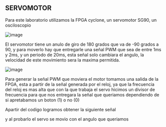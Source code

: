 ## SERVOMOTOR
Para este laboratorio utilizamos la FPGA cyclone, un servomotor SG90, un osciloscopio

![image](https://github.com/NicolasA23/Lab0/assets/68253371/e2a0fa82-f55d-4c9b-bd41-8040588967f3)

El servomotor tiene un anulo de giro de 180 grados que va de -90 grados a 90, y para moverlo hay que entregarle una señal PWM que sea de entre 1ms y 2ms, y un periodo de 20ms, esta señal solo cambiara el angulo, la velocidad de este movimiento sera la maxima permitida.

![image](https://github.com/NicolasA23/Lab0/assets/68253371/1b6e2121-2cf8-4c8f-9aea-a6ea1b5c1f6a)

Para generar la señal PWM que moviera el motor tomamos una salida de la FPGA, esta a partir de la señal generada por el reloj, ya que la frecuencia del reloj es mas alta que con la que trabaja el servo hicimos un divisor de frecuencia para que nos entregara la señal que queriamos dependiendo de si apretabamos un boton (1) o no (0)

Apartir del codigo logramos obtener la siguiente señal

y al probarlo el servo se movio con el angulo que queriamos




